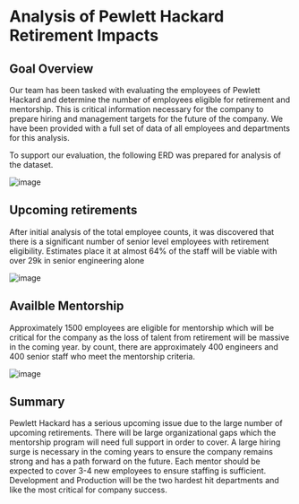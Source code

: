 # Analysis of Pewlett Hackard Retirement Impacts

## Goal Overview
Our team has been tasked with evaluating the employees of Pewlett Hackard and determine the number of employees eligible for retirement and mentorship.  This is critical information necessary for the company to prepare hiring and management targets for the future of the company.  We have been provided with a full set of data of all employees and departments for this analysis.

To support our evaluation, the following ERD was prepared for analysis of the dataset. 

![image](https://user-images.githubusercontent.com/107594247/183335443-4005dece-c139-46bd-9645-ac0c4f4b1320.png)

## Upcoming retirements

After initial analysis of the total employee counts, it was discovered that there is a significant number of senior level employees with retirement eligibility.  Estimates place it at almost 64% of the staff will be viable with over 29k in senior engineering alone

![image](https://user-images.githubusercontent.com/107594247/183335595-5f8d09ff-18d1-4812-89ef-2e4fcb547de3.png)

## Availble Mentorship

Approximately 1500 employees are eligible for mentorship which will be critical for the company as the loss of talent from retirement will be massive in the coming year.  by count, there are approximately 400 engineers and 400 senior staff who meet the mentorship criteria.  

![image](https://user-images.githubusercontent.com/107594247/183335823-a759e8f3-b173-489a-976e-b76977f679f6.png)


## Summary

Pewlett Hackard has a serious upcoming issue due to the large number of upcoming retirements.  There will be large organizational gaps which the mentorship program will need full support in order to cover.  A large hiring surge is necessary in the coming years to ensure the company remains strong and has a path forward on the future.  Each mentor should be expected to cover 3-4 new employees to ensure staffing is sufficient.  Development and Production will be the two hardest hit departments and like the most critical for company success. 
